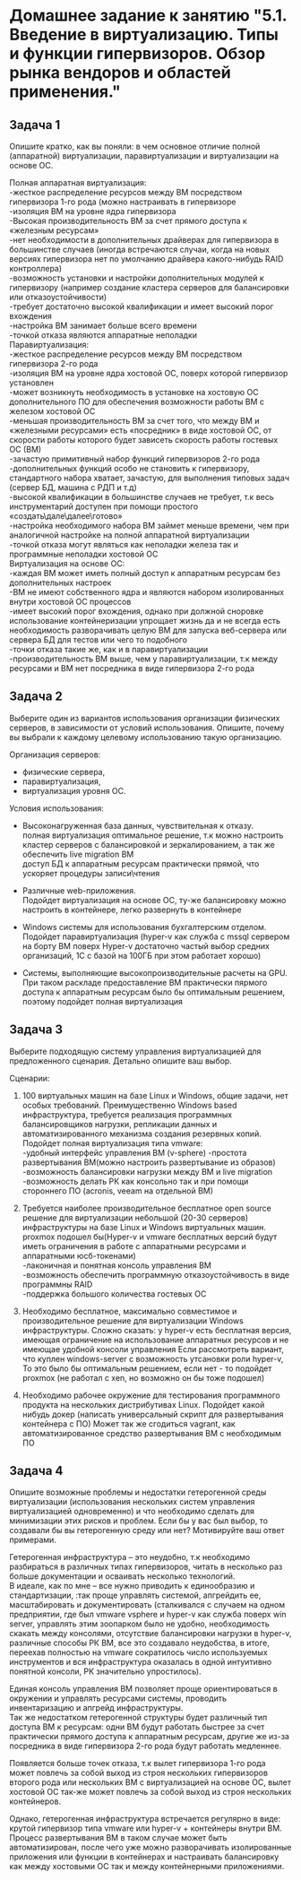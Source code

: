 
# Домашнее задание к занятию "5.1. Введение в виртуализацию. Типы и функции гипервизоров. Обзор рынка вендоров и областей применения."

## Задача 1

Опишите кратко, как вы поняли: в чем основное отличие полной (аппаратной) виртуализации, паравиртуализации и виртуализации на основе ОС.

Полная аппаратная виртуализация:  
-жесткое распределение ресурсов между ВМ посредством гипервизора 1-го рода (можно настраивать в гипервизоре   
-изоляция ВМ на уровне ядра гипервизора    
-Высокая производительность ВМ за счет прямого доступа к «железным ресурсам»   
-нет необходимости в дополнительных драйверах для гипервизора в большинстве случаев (иногда встречаются случаи, когда на новых версиях гипервизора нет по умолчанию драйвера какого-нибудь RAID контроллера)   
-возможность установки и настройки дополнительных модулей к гипервизору (например создание кластера серверов для балансировки или отказоустойчивости)   
-требует достаточно высокой квалификации и имеет высокий порог вхождения   
-настройка ВМ занимает больше всего времени   
-точкой отказа являются аппаратные неполадки     
Паравиртуализация:   
-жесткое распределение ресурсов между ВМ посредством гипервизора 2-го рода   
-изоляция ВМ на уровне ядра хостовой ОС, поверх которой гипервизор установлен   
-может возникнуть необходимость в установке на хостовую ОС дополнительного ПО для обеспечения возможности работы ВМ с железом хостовой ОС   
-меньшая производительность ВМ за счет того, что между ВМ и «железными ресурсами» есть «посредник» в виде хостовой ОС, от скорости работы которого будет зависеть скорость работы гостевых ОС (ВМ)   
-зачастую примитивный набор функций гипервизоров 2-го рода     
-дополнительных функций особо не становить к гипервизору, стандартного набора хватает, зачастую, для выполнения типовых задач (сервер БД, машина с РДП и т.д)   
-высокой квалификации в большинстве случаев не требует, т.к весь инструментарий доступен при помощи простого «создать\дале\далее\готово»    
-настройка необходимого набора ВМ займет меньше времени, чем при аналогичной настройке на полной аппаратной виртуализации    
-точкой отказа могут являться как неполадки железа так и программные неполадки хостовой ОС   
Виртуализация на основе ОС:   
-каждая ВМ может иметь полный доступ к аппаратным ресурсам без дополнительных настроек   
-ВМ не имеют собственного ядра и являются набором изолированных внутри хостовой ОС процессов   
-имеет высокий порог вхождения, однако при должной сноровке использование контейнеризации упрощает жизнь да и не всегда есть необходимость разворачивать целую ВМ для запуска веб-сервера или сервера БД для тестов или чего то подобного   
-точки отказа такие же, как и в паравиртуализации   
-производительность ВМ выше, чем у паравиртуализации, т.к между ресурсами и ВМ нет посредника в виде гипервизора 2-го рода  

## Задача 2

Выберите один из вариантов использования организации физических серверов, в зависимости от условий использования.
Опишите, почему вы выбрали к каждому целевому использованию такую организацию.

Организация серверов:
- физические сервера,
- паравиртуализация,
- виртуализация уровня ОС.

Условия использования:
- Высоконагруженная база данных, чувствительная к отказу.  
полная виртуализация оптимальное решение, т.к можно настроить кластер серверов с балансировкой и зеркалированием, а так же обеспечить live migration  ВМ    
доступ БД к аппаратным ресурсам практически прямой, что ускоряет процедуры записи\чтения   

- Различные web-приложения.  
Подойдет виртуализация на основе ОС, ту-же балансировку можно настроить в контейнере, легко развернуть в контейнере  

- Windows системы для использования бухгалтерским отделом.  
Подойдет паравиртуализация (hyper-v как служба с mssql сервером на борту ВМ поверх Hyper-v достаточно частый выбор средних организаций, 1С с базой на 100ГБ при этом работает хорошо)    

- Системы, выполняющие высокопроизводительные расчеты на GPU.    
При таком раскладе предоставление ВМ практически пярмого доступа к  аппаратным ресурсам было бы оптимальным решением, поэтому подойдет полная виртуализация    



## Задача 3

Выберите подходящую систему управления виртуализацией для предложенного сценария. Детально опишите ваш выбор.

Сценарии:

1. 100 виртуальных машин на базе Linux и Windows, общие задачи, нет особых требований. Преимущественно Windows based инфраструктура, требуется реализация программных балансировщиков нагрузки, репликации данных и автоматизированного механизма создания резервных копий.
Подойдет полная виртуализация типа vmware:  
-удобный интерфейс управления ВМ (v-sphere)
-простота развертывания ВМ(можно настроить развертывание из образов)  
-возможность балансировки нагрузки между ВМ и live migration
-возможность делать РК как консольно так и при помощи стороннего ПО (acronis, veeam на отдельной ВМ)  

2. Требуется наиболее производительное бесплатное open source решение для виртуализации небольшой (20-30 серверов) инфраструктуры на базе Linux и Windows виртуальных машин.
proxmox подошел бы(Hyper-v и vmware бесплатных версий будут иметь ограничения в работе с аппаратными ресурсами и аппаратными юсб-токенами)  
-лаконичная и понятная консоль управления ВМ  
-возможность обеспечить программную отказоустойчивость в виде программны RAID  
-поддержка большого количества гостевых ОС

3. Необходимо бесплатное, максимально совместимое и производительное решение для виртуализации Windows инфраструктуры.
Сложно сказать: у hyper-v есть бесплатная версия, имеющая ограничение на использование аппаратных ресурсов и не имеющае удобной консоли управления
Если рассмотреть вариант, что куплен windows-server с возможность утсановки роли hyper-v, То это было бы оптимальным решением, если нет - то подойдет proxmox (не работал с xen, но возможно он бы тоже подошел)  

4. Необходимо рабочее окружение для тестирования программного продукта на нескольких дистрибутивах Linux.
Подойдет какой нибудь докер (написать универсальный скрипт для развертывания контейнера с  ПО)
Может так же сгодиться vagrant, как автоматизированное средство развертывания ВМ с необходимым ПО



## Задача 4

Опишите возможные проблемы и недостатки гетерогенной среды виртуализации (использования нескольких систем управления виртуализацией одновременно) и что необходимо сделать для минимизации этих рисков и проблем. Если бы у вас был выбор, то создавали бы вы гетерогенную среду или нет? Мотивируйте ваш ответ примерами.

Гетерогенная инфраструктура – это неудобно, т.к необходимо разбираться в различных типах гипервизоров, читать в несколько раз больше документации и осваивать несколько технологий.  
В идеале, как по мне – все нужно приводить к единообразию и стандартизации, :так проще управлять системой, апгрейдить ее, масштабировать и документировать (сталкивался с случаем на одном предприятии, где был vmware vsphere и hyper-v как служба поверх win server, управлять этим зоопарком было не удобно, необходимость скакать между консолями, отсутствие балансировки нагрузки в hyper-v, различные способы РК ВМ, все это создавало неудобства, в итоге, переехав полностью на vmware сократилось число используемых инструментов и вся инфраструктура оказалась в одной интуитивно понятной консоли, РК значительно упростилось).

Единая консоль управления ВМ позволяет проще ориентироваться в окружении и управлять ресурсами системы, проводить инвентаризацию и апгрейд инфраструктуры.  
Так же недостатком гетерогенной структуры будет различный тип доступа ВМ к ресурсам: одни ВМ будут работать быстрее за счет практически прямого доступа к аппаратным ресурсам, другие же из-за посредника в виде гипервизора 2-го рода будут работать медленнее.  

Появляется больше точек отказа, т.к вылет гипервизора 1-го рода может повлечь за собой выход из строя нескольких гипервизоров второго рода или нескольких ВМ с виртуализацией на основе ОС, вылет хостовой ОС так-же может повлечь за собой выход из строя нескольких контейнеров.  

Однако, гетерогенная инфраструктура встречается регулярно в виде: крутой гипервизор типа vmware или hyper-v + контейнеры внутри ВМ. Процесс развертывания ВМ в таком случае может быть автоматизирован, после чего уже можно разворачивать изолированные приложения или функции в контейнерах и настраивать балансировку как между хостовыми ОС так и между контейнерными приложениями.  

